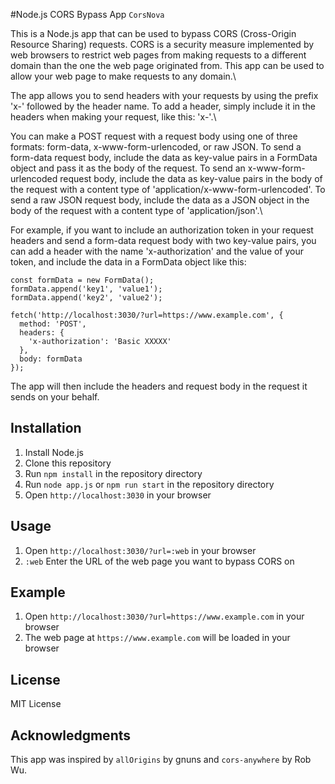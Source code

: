 #Node.js  CORS Bypass App `CorsNova`

This is a Node.js app that can be used to bypass CORS (Cross-Origin Resource Sharing) requests. CORS is a security measure implemented by web browsers to restrict web pages from making requests to a different domain than the one the web page originated from. This app can be used to allow your web page to make requests to any domain.\

The app allows you to send headers with your requests by using the prefix 'x-' followed by the header name. To add a header, simply include it in the headers when making your request, like this: 'x-<headers>'.\

You can make a POST request with a request body using one of three formats: form-data, x-www-form-urlencoded, or raw JSON. To send a form-data request body, include the data as key-value pairs in a FormData object and pass it as the body of the request. To send an x-www-form-urlencoded request body, include the data as key-value pairs in the body of the request with a content type of 'application/x-www-form-urlencoded'. To send a raw JSON request body, include the data as a JSON object in the body of the request with a content type of 'application/json'.\

For example, if you want to include an authorization token in your request headers and send a form-data request body with two key-value pairs, you can add a header with the name 'x-authorization' and the value of your token, and include the data in a FormData object like this:

```
const formData = new FormData();
formData.append('key1', 'value1');
formData.append('key2', 'value2');

fetch('http://localhost:3030/?url=https://www.example.com', {
  method: 'POST',
  headers: {
    'x-authorization': 'Basic XXXXX'
  },
  body: formData
});
```
The app will then include the headers and request body in the request it sends on your behalf.


## Installation

1. Install Node.js
2. Clone this repository
3. Run `npm install` in the repository directory
4. Run `node app.js` or `npm run start` in the repository directory
5. Open `http://localhost:3030` in your browser

## Usage

1. Open `http://localhost:3030/?url=:web` in your browser
2. `:web` Enter the URL of the web page you want to bypass CORS on

## Example

1. Open `http://localhost:3030/?url=https://www.example.com` in your browser
2. The web page at `https://www.example.com` will be loaded in your browser

## License
MIT License

## Acknowledgments
This app was inspired by `allOrigins` by gnuns and `cors-anywhere` by Rob Wu.


